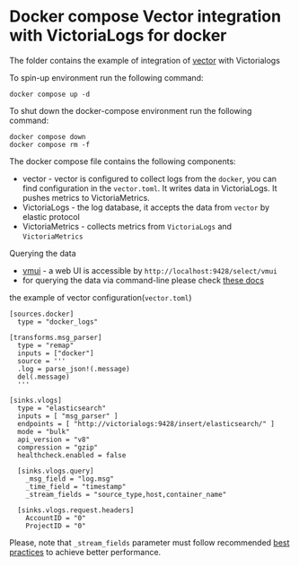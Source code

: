 # Docker compose Vector integration with VictoriaLogs for docker

The folder contains the example of integration of [vector](https://vector.dev/docs/) with Victorialogs

To spin-up environment  run the following command:
```
docker compose up -d 
```

To shut down the docker-compose environment run the following command:
```
docker compose down
docker compose rm -f
```

The docker compose file contains the following components:

* vector - vector is configured to collect logs from the `docker`, you can find configuration in the `vector.toml`. It writes data in VictoriaLogs. It pushes metrics to VictoriaMetrics.
* VictoriaLogs - the log database, it accepts the data from `vector` by elastic protocol
* VictoriaMetrics - collects metrics from `VictoriaLogs` and `VictoriaMetrics`

Querying the data

* [vmui](https://docs.victoriametrics.com/victorialogs/querying/#vmui) - a web UI is accessible by `http://localhost:9428/select/vmui`
* for querying the data via command-line please check [these docs](https://docs.victoriametrics.com/victorialogs/querying/#command-line)


the example of vector configuration(`vector.toml`)

```
[sources.docker]
  type = "docker_logs"

[transforms.msg_parser]
  type = "remap"
  inputs = ["docker"]
  source = '''
  .log = parse_json!(.message)
  del(.message)
  '''

[sinks.vlogs]
  type = "elasticsearch"
  inputs = [ "msg_parser" ]
  endpoints = [ "http://victorialogs:9428/insert/elasticsearch/" ]
  mode = "bulk"
  api_version = "v8"
  compression = "gzip"
  healthcheck.enabled = false

  [sinks.vlogs.query]
    _msg_field = "log.msg"
    _time_field = "timestamp"
    _stream_fields = "source_type,host,container_name"

  [sinks.vlogs.request.headers]
    AccountID = "0"
    ProjectID = "0"
```

Please, note that `_stream_fields` parameter must follow recommended [best practices](https://docs.victoriametrics.com/victorialogs/keyconcepts/#stream-fields) to achieve better performance.
